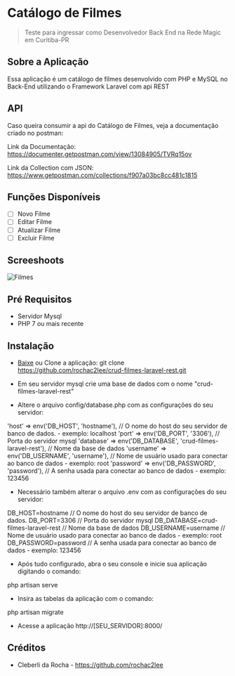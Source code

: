 # Catálogo de Filmes
> Teste para ingressar como Desenvolvedor Back End na Rede Magic em Curitiba-PR

## Sobre a Aplicação
Essa aplicação é um catálogo de filmes desenvolvido com PHP e MySQL no Back-End utilizando o Framework Laravel com api REST

## API
Caso queira consumir a api do Catálogo de Filmes, veja a documentação criado no postman:

Link da Documentação: https://documenter.getpostman.com/view/13084905/TVRq15ov

Link da Collection com JSON: https://www.getpostman.com/collections/f907a03bc8cc481c1815 

## Funções Disponíveis
* [ ] Novo Filme
* [ ] Editar Filme
* [ ] Atualizar Filme
* [ ] Excluir Filme

## Screeshoots

![Filmes](images/screenshot.png?raw=true "Filmes")


## Pré Requisitos

- Servidor Mysql
- PHP 7 ou mais recente

## Instalação

- [Baixe](https://github.com/rochac2lee/crud-filmes-laravel-rest/archive/master.zip) ou Clone a aplicação: git clone https://github.com/rochac2lee/crud-filmes-laravel-rest.git

- Em seu servidor mysql crie uma base de dados com o nome "crud-filmes-laravel-rest"

- Altere o arquivo config/database.php com as configurações do seu servidor:

<blockout>

'host' => env('DB_HOST', 'hostname'), // O nome do host do seu servidor de banco de dados. - exemplo: localhost 
'port' => env('DB_PORT', '3306'), // Porta do servidor mysql
'database' => env('DB_DATABASE', 'crud-filmes-laravel-rest'), // Nome da base de dados
'username' => env('DB_USERNAME', 'username'), // Nome de usuário usado para conectar ao banco de dados - exemplo: root
'password' => env('DB_PASSWORD', 'password'), // A senha usada para conectar ao banco de dados - exemplo: 123456

</blockout>

- Necessário também alterar o arquivo .env com as configurações do seu servidor:

<blockout>

DB_HOST=hostname // O nome do host do seu servidor de banco de dados.
DB_PORT=3306 // Porta do servidor mysql
DB_DATABASE=crud-filmes-laravel-rest // Nome da base de dados
DB_USERNAME=username // Nome de usuário usado para conectar ao banco de dados - exemplo: root
DB_PASSWORD=password // A senha usada para conectar ao banco de dados - exemplo: 123456

</blockout>

- Após tudo configurado, abra o seu console e inicie sua aplicação digitando o comando:

<blockout>
php artisan serve
</blockout>

- Insira as tabelas da aplicação com o comando:

<blockout>
php artisan migrate
</blockout>

- Acesse a aplicação http://[SEU_SERVIDOR]:8000/

## Créditos

- Cleberli da Rocha - https://github.com/rochac2lee

